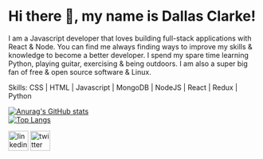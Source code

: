 # Hi there 👋, my name is Dallas Clarke!

I am a Javascript developer that loves building full-stack applications with React & Node. You can find me always finding ways to improve my skills & knowledge to become a better developer. I spend my spare time learning Python, playing guitar, exercising & being outdoors. I am also a super big fan of free & open source software & Linux.

Skills: CSS | HTML | Javascript | MongoDB | NodeJS | React | Redux | Python

[![Anurag's GitHub stats](https://github-readme-stats.vercel.app/api?username=dallasclarke&count_private=true&show_icons=true&theme=dracula&hide=prs,issues)](https://github.com/anuraghazra/github-readme-stats)\
[![Top Langs](https://github-readme-stats.vercel.app/api/top-langs/?username=dallasclarke&langs_count=7&layout=compact)](https://github.com/anuraghazra/github-readme-stats)




[<img src='https://cdn.jsdelivr.net/npm/simple-icons@3.0.1/icons/linkedin.svg' alt='linkedin' height='40'>](https://www.linkedin.com/in/https://www.linkedin.com/in/dallas-clarke-46658a1b5//)  [<img src='https://cdn.jsdelivr.net/npm/simple-icons@3.0.1/icons/twitter.svg' alt='twitter' height='40'>](https://twitter.com/https://twitter.com/dallas_clarke6)  





<!--
**dallasclarke/dallasclarke** is a ✨ _special_ ✨ repository because its `README.md` (this file) appears on your GitHub profile.

Here are some ideas to get you started:

- 🔭 I’m currently working on ...
- 🌱 I’m currently learning ...
- 👯 I’m looking to collaborate on ...
- 🤔 I’m looking for help with ...
- 💬 Ask me about ...
- 📫 How to reach me: ...
- 😄 Pronouns: ...
- ⚡ Fun fact: ...
-->
